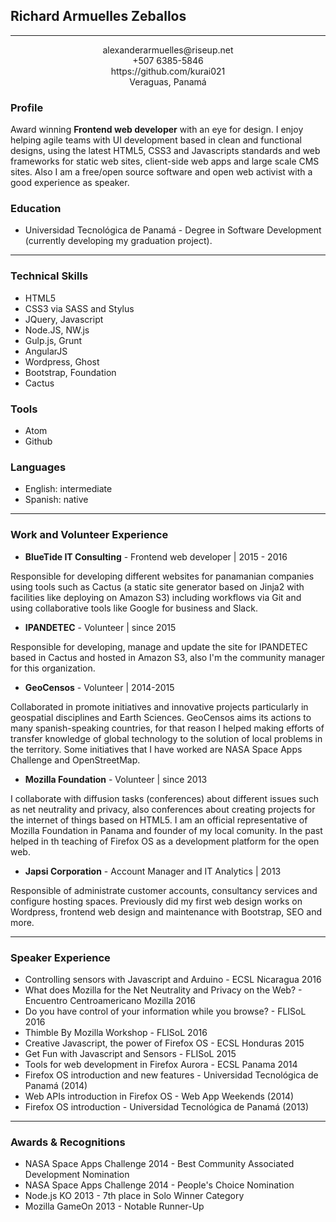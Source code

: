 
## Richard Armuelles Zeballos

---
<p style="text-align:center;">
alexanderarmuelles@riseup.net<br>
+507 6385-5846<br>
https://github.com/kurai021<br>
Veraguas, Panamá
</p>


### Profile
Award winning **Frontend web developer** with an eye for design. I enjoy helping agile teams with UI development based in clean and functional designs, using the latest HTML5, CSS3 and Javascripts standards and web frameworks for static web sites, client-side web apps and large scale CMS sites. Also I am a free/open source software and open web activist with a good experience as speaker.

### Education
* Universidad Tecnológica de Panamá - Degree in Software Development (currently developing my graduation project).

---
### Technical Skills
* HTML5
* CSS3 via SASS and Stylus
* JQuery, Javascript
* Node.JS, NW.js
* Gulp.js, Grunt
* AngularJS
* Wordpress, Ghost
* Bootstrap, Foundation
* Cactus

### Tools
* Atom
* Github

### Languages
* English: intermediate
* Spanish: native

---
### Work and Volunteer Experience
* **BlueTide IT Consulting** - Frontend web developer | 2015 - 2016

Responsible for developing different websites for panamanian companies using tools such as Cactus (a static site generator based on Jinja2 with facilities like deploying on Amazon S3) including workflows via Git and using collaborative tools like Google for business and Slack.

* **IPANDETEC** - Volunteer | since 2015

Responsible for developing, manage and update the site for IPANDETEC based in Cactus and hosted in Amazon S3, also I'm the community manager for this organization.

* **GeoCensos** - Volunteer | 2014-2015

Collaborated in promote initiatives and innovative projects particularly in geospatial disciplines and Earth Sciences. GeoCensos aims its actions to many spanish-speaking countries, for that reason I helped making efforts of transfer knowledge of global technology to the solution of local problems in the territory. Some initiatives that I have worked are NASA Space Apps Challenge and OpenStreetMap.

* **Mozilla Foundation** - Volunteer | since 2013

I collaborate with diffusion tasks (conferences) about different issues such as net neutrality and privacy, also conferences about creating projects for the internet of things based on HTML5. I am an official representative of Mozilla Foundation in Panama and founder of my local comunity. In the past helped in th teaching of Firefox OS as a development platform for the open web.

* **Japsi Corporation** - Account Manager and IT Analytics | 2013

Responsible of administrate customer accounts, consultancy services and configure hosting spaces. Previously did my first web design works on Wordpress, frontend web design and maintenance with Bootstrap, SEO and more.

---
### Speaker Experience
* Controlling sensors with Javascript and Arduino - ECSL Nicaragua 2016
* What does Mozilla for the Net Neutrality and Privacy on the Web? - Encuentro Centroamericano Mozilla 2016
* Do you have control of your information while you browse? - FLISoL 2016
* Thimble By Mozilla Workshop - FLISoL 2016
* Creative Javascript, the power of Firefox OS - ECSL Honduras 2015
* Get Fun with Javascript and Sensors - FLISoL 2015
* Tools for web development in Firefox Aurora - ECSL Panama 2014
* Firefox OS introduction and new features - Universidad Tecnológica de Panamá (2014)
* Web APIs introduction in Firefox OS - Web App Weekends (2014)
* Firefox OS introduction - Universidad Tecnológica de Panamá (2013)

---

### Awards & Recognitions
* NASA Space Apps Challenge 2014 - Best Community Associated Development Nomination
* NASA Space Apps Challenge 2014 - People's Choice Nomination
* Node.js KO 2013 - 7th place in Solo Winner Category
* Mozilla GameOn 2013 - Notable Runner-Up
